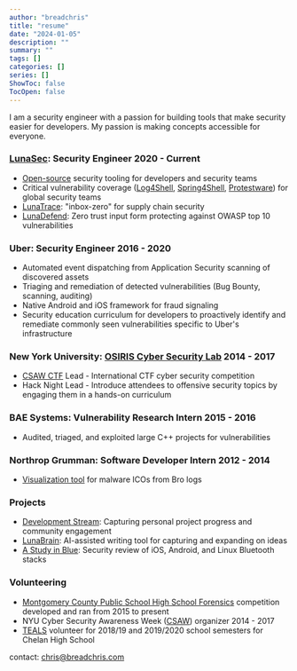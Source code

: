 ```yaml
---
author: "breadchris"
title: "resume"
date: "2024-01-05"
description: ""
summary: ""
tags: []
categories: []
series: []
ShowToc: false
TocOpen: false
---
```


I am a security engineer with a passion for building tools that make security easier for developers. My passion is making concepts accessible for everyone.

### [LunaSec](https://lunasec.io): Security Engineer 2020 - Current
- [Open-source](https://github.com/lunasec-io/lunasec) security tooling for developers and security teams
- Critical vulnerability coverage ([Log4Shell](https://www.lunasec.io/docs/blog/log4j-zero-day/), [Spring4Shell](https://www.lunasec.io/docs/blog/spring-rce-vulnerabilities/), [Protestware](https://www.lunasec.io/docs/blog/node-ipc-protestware/)) for global security teams
- [LunaTrace](https://www.lunasec.io/docs/blog/the-issue-with-vuln-scanners/): "inbox-zero" for supply chain security
- [LunaDefend](https://www.lunasec.io/docs/blog/lunasec-story/): Zero trust input form protecting against OWASP top 10 vulnerabilities

### Uber: Security Engineer 2016 - 2020
- Automated event dispatching from Application Security scanning of discovered assets
- Triaging and remediation of detected vulnerabilities (Bug Bounty, scanning, auditing)
- Native Android and iOS framework for fraud signaling
- Security education curriculum for developers to proactively identify and remediate commonly seen vulnerabilities specific to Uber's infrastructure

### New York University: [OSIRIS Cyber Security Lab](https://osiris.cyber.nyu.edu/) 2014 - 2017
- [CSAW CTF](https://www.csaw.io/ctf) Lead - International CTF cyber security competition
- Hack Night Lead - Introduce attendees to offensive security topics by engaging them in a hands-on curriculum

### BAE Systems: Vulnerability Research Intern 2015 - 2016
- Audited, triaged, and exploited large C++ projects for vulnerabilities

### Northrop Grumman: Software Developer Intern 2012 - 2014
- [Visualization tool](https://www.youtube.com/watch?v=KNGtEchL9fs) for malware ICOs from Bro logs 

### Projects
- [Development Stream](https://www.youtube.com/@breadchris/streams): Capturing personal project progress and community engagement
- [LunaBrain](https://github.com/lunabrain-ai/lunabrain): AI-assisted writing tool for capturing and expanding on ideas
- [A Study in Blue](http://breadchris.github.io/pwn/exploit/bluetooth/2019/08/01/bluetooth-pwning/): Security review of iOS, Android, and Linux Bluetooth stacks

### Volunteering
- [Montgomery County Public School High School Forensics](https://mcpshsf.com) competition developed and ran from 2015 to present
- NYU Cyber Security Awareness Week ([CSAW](https://www.csaw.io/)) organizer 2014 - 2017
- [TEALS](https://www.microsoft.com/en-us/teals) volunteer for 2018/19 and 2019/2020 school semesters for Chelan High School

contact: chris@breadchris.com